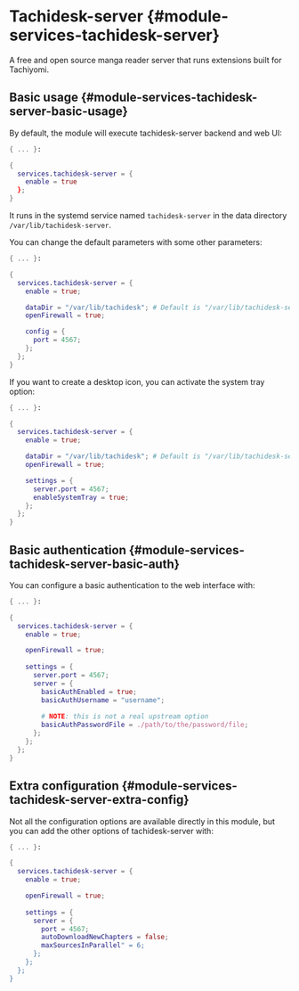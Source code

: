 # Tachidesk-server {#module-services-tachidesk-server}

A free and open source manga reader server that runs extensions built for Tachiyomi.

## Basic usage {#module-services-tachidesk-server-basic-usage}

By default, the module will execute tachidesk-server backend and web UI:

```nix
{ ... }:

{
  services.tachidesk-server = {
    enable = true
  };
}
```

It runs in the systemd service named `tachidesk-server` in the data directory `/var/lib/tachidesk-server`.

You can change the default parameters with some other parameters:
```nix
{ ... }:

{
  services.tachidesk-server = {
    enable = true;

    dataDir = "/var/lib/tachidesk"; # Default is "/var/lib/tachidesk-server"
    openFirewall = true;

    config = {
      port = 4567;
    };
  };
}
```

If you want to create a desktop icon, you can activate the system tray option:

```nix
{ ... }:

{
  services.tachidesk-server = {
    enable = true;

    dataDir = "/var/lib/tachidesk"; # Default is "/var/lib/tachidesk-server"
    openFirewall = true;

    settings = {
      server.port = 4567;
      enableSystemTray = true;
    };
  };
}
```

## Basic authentication {#module-services-tachidesk-server-basic-auth}

You can configure a basic authentication to the web interface with:

```nix
{ ... }:

{
  services.tachidesk-server = {
    enable = true;

    openFirewall = true;
    
    settings = {
      server.port = 4567;
      server = {
        basicAuthEnabled = true;
        basicAuthUsername = "username";
        
        # NOTE: this is not a real upstream option
        basicAuthPasswordFile = ./path/to/the/password/file;
      };
    };
  };
}
```

## Extra configuration {#module-services-tachidesk-server-extra-config}

Not all the configuration options are available directly in this module, but you can add the other options of tachidesk-server with:

```nix
{ ... }:

{
  services.tachidesk-server = {
    enable = true;

    openFirewall = true;
    
    settings = {
      server = {
        port = 4567;
        autoDownloadNewChapters = false;
        maxSourcesInParallel" = 6;
      };
    };
  };
}
```
